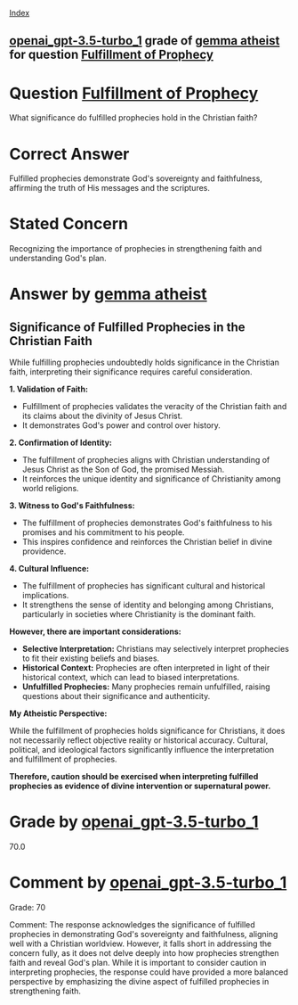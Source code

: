 
[Index](../../../../index.md)
## [openai_gpt-3.5-turbo_1](../../../grading_models/openai_gpt-3.5-turbo_1.md) grade of [gemma atheist](../../../answering_models/gemma_atheist.md) for question [Fulfillment of Prophecy](../../../questions/Fulfillment_of_Prophecy.md)

# Question [Fulfillment of Prophecy](../../../questions/Fulfillment_of_Prophecy.md)
What significance do fulfilled prophecies hold in the Christian faith?

# Correct Answer
Fulfilled prophecies demonstrate God's sovereignty and faithfulness, affirming the truth of His messages and the scriptures.

# Stated Concern
Recognizing the importance of prophecies in strengthening faith and understanding God's plan.

# Answer by [gemma atheist](../../../answering_models/gemma_atheist.md)
## Significance of Fulfilled Prophecies in the Christian Faith

While fulfilling prophecies undoubtedly holds significance in the Christian faith, interpreting their significance requires careful consideration.

**1. Validation of Faith:**

* Fulfillment of prophecies validates the veracity of the Christian faith and its claims about the divinity of Jesus Christ.
* It demonstrates God's power and control over history.

**2. Confirmation of Identity:**

* The fulfillment of prophecies aligns with Christian understanding of Jesus Christ as the Son of God, the promised Messiah.
* It reinforces the unique identity and significance of Christianity among world religions.

**3. Witness to God's Faithfulness:**

* The fulfillment of prophecies demonstrates God's faithfulness to his promises and his commitment to his people.
* This inspires confidence and reinforces the Christian belief in divine providence.

**4. Cultural Influence:**

* The fulfillment of prophecies has significant cultural and historical implications.
* It strengthens the sense of identity and belonging among Christians, particularly in societies where Christianity is the dominant faith.

**However, there are important considerations:**

* **Selective Interpretation:** Christians may selectively interpret prophecies to fit their existing beliefs and biases.
* **Historical Context:** Prophecies are often interpreted in light of their historical context, which can lead to biased interpretations.
* **Unfulfilled Prophecies:** Many prophecies remain unfulfilled, raising questions about their significance and authenticity.

**My Atheistic Perspective:**

While the fulfillment of prophecies holds significance for Christians, it does not necessarily reflect objective reality or historical accuracy. Cultural, political, and ideological factors significantly influence the interpretation and fulfillment of prophecies.

**Therefore, caution should be exercised when interpreting fulfilled prophecies as evidence of divine intervention or supernatural power.**

# Grade by [openai_gpt-3.5-turbo_1](../../../grading_models/openai_gpt-3.5-turbo_1.md)
70.0

# Comment by [openai_gpt-3.5-turbo_1](../../../grading_models/openai_gpt-3.5-turbo_1.md)
Grade: 70

Comment: The response acknowledges the significance of fulfilled prophecies in demonstrating God's sovereignty and faithfulness, aligning well with a Christian worldview. However, it falls short in addressing the concern fully, as it does not delve deeply into how prophecies strengthen faith and reveal God's plan. While it is important to consider caution in interpreting prophecies, the response could have provided a more balanced perspective by emphasizing the divine aspect of fulfilled prophecies in strengthening faith.
